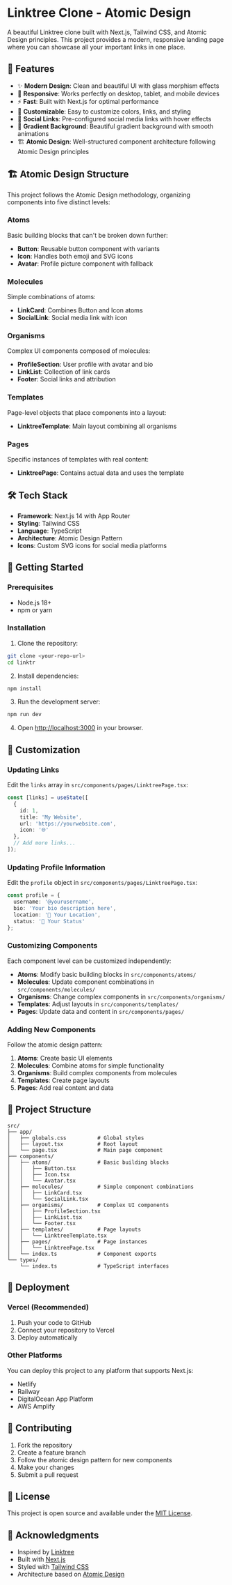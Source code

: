 # Linktree Clone - Atomic Design

A beautiful Linktree clone built with Next.js, Tailwind CSS, and Atomic Design principles. This project provides a modern, responsive landing page where you can showcase all your important links in one place.

## 🎯 Features

- ✨ **Modern Design**: Clean and beautiful UI with glass morphism effects
- 📱 **Responsive**: Works perfectly on desktop, tablet, and mobile devices
- ⚡ **Fast**: Built with Next.js for optimal performance
- 🎨 **Customizable**: Easy to customize colors, links, and styling
- 🔗 **Social Links**: Pre-configured social media links with hover effects
- 🌈 **Gradient Background**: Beautiful gradient background with smooth animations
- 🏗️ **Atomic Design**: Well-structured component architecture following Atomic Design principles

## 🏗️ Atomic Design Structure

This project follows the Atomic Design methodology, organizing components into five distinct levels:

### Atoms
Basic building blocks that can't be broken down further:
- **Button**: Reusable button component with variants
- **Icon**: Handles both emoji and SVG icons
- **Avatar**: Profile picture component with fallback

### Molecules
Simple combinations of atoms:
- **LinkCard**: Combines Button and Icon atoms
- **SocialLink**: Social media link with icon

### Organisms
Complex UI components composed of molecules:
- **ProfileSection**: User profile with avatar and bio
- **LinkList**: Collection of link cards
- **Footer**: Social links and attribution

### Templates
Page-level objects that place components into a layout:
- **LinktreeTemplate**: Main layout combining all organisms

### Pages
Specific instances of templates with real content:
- **LinktreePage**: Contains actual data and uses the template

## 🛠️ Tech Stack

- **Framework**: Next.js 14 with App Router
- **Styling**: Tailwind CSS
- **Language**: TypeScript
- **Architecture**: Atomic Design Pattern
- **Icons**: Custom SVG icons for social media platforms

## 🚀 Getting Started

### Prerequisites

- Node.js 18+
- npm or yarn

### Installation

1. Clone the repository:
```bash
git clone <your-repo-url>
cd linktr
```

2. Install dependencies:
```bash
npm install
```

3. Run the development server:
```bash
npm run dev
```

4. Open [http://localhost:3000](http://localhost:3000) in your browser.

## 🎨 Customization

### Updating Links

Edit the `links` array in `src/components/pages/LinktreePage.tsx`:

```typescript
const [links] = useState([
  {
    id: 1,
    title: 'My Website',
    url: 'https://yourwebsite.com',
    icon: '🌐'
  },
  // Add more links...
]);
```

### Updating Profile Information

Edit the `profile` object in `src/components/pages/LinktreePage.tsx`:

```typescript
const profile = {
  username: '@yourusername',
  bio: 'Your bio description here',
  location: '📍 Your Location',
  status: '💼 Your Status'
};
```

### Customizing Components

Each component level can be customized independently:

- **Atoms**: Modify basic building blocks in `src/components/atoms/`
- **Molecules**: Update component combinations in `src/components/molecules/`
- **Organisms**: Change complex components in `src/components/organisms/`
- **Templates**: Adjust layouts in `src/components/templates/`
- **Pages**: Update data and content in `src/components/pages/`

### Adding New Components

Follow the atomic design pattern:

1. **Atoms**: Create basic UI elements
2. **Molecules**: Combine atoms for simple functionality
3. **Organisms**: Build complex components from molecules
4. **Templates**: Create page layouts
5. **Pages**: Add real content and data

## 📁 Project Structure

```
src/
├── app/
│   ├── globals.css          # Global styles
│   ├── layout.tsx           # Root layout
│   └── page.tsx             # Main page component
├── components/
│   ├── atoms/               # Basic building blocks
│   │   ├── Button.tsx
│   │   ├── Icon.tsx
│   │   └── Avatar.tsx
│   ├── molecules/           # Simple component combinations
│   │   ├── LinkCard.tsx
│   │   └── SocialLink.tsx
│   ├── organisms/           # Complex UI components
│   │   ├── ProfileSection.tsx
│   │   ├── LinkList.tsx
│   │   └── Footer.tsx
│   ├── templates/           # Page layouts
│   │   └── LinktreeTemplate.tsx
│   ├── pages/               # Page instances
│   │   └── LinktreePage.tsx
│   └── index.ts             # Component exports
└── types/
    └── index.ts             # TypeScript interfaces
```

## 🚀 Deployment

### Vercel (Recommended)

1. Push your code to GitHub
2. Connect your repository to Vercel
3. Deploy automatically

### Other Platforms

You can deploy this project to any platform that supports Next.js:

- Netlify
- Railway
- DigitalOcean App Platform
- AWS Amplify

## 🤝 Contributing

1. Fork the repository
2. Create a feature branch
3. Follow the atomic design pattern for new components
4. Make your changes
5. Submit a pull request

## 📝 License

This project is open source and available under the [MIT License](LICENSE).

## 🙏 Acknowledgments

- Inspired by [Linktree](https://linktr.ee)
- Built with [Next.js](https://nextjs.org)
- Styled with [Tailwind CSS](https://tailwindcss.com)
- Architecture based on [Atomic Design](https://bradfrost.com/blog/post/atomic-web-design/)
